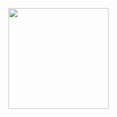 <p align="center">
  <img width="200" height="200" src="https://i.ibb.co/ncJS2Nk/connection-02.png">
</p>

